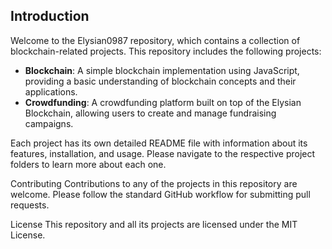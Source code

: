 ## Introduction

Welcome to the Elysian0987 repository, which contains a collection of blockchain-related projects. This repository includes the following projects:

- **Blockchain**: A simple blockchain implementation using JavaScript, providing a basic understanding of blockchain concepts and their applications.
- **Crowdfunding**: A crowdfunding platform built on top of the Elysian Blockchain, allowing users to create and manage fundraising campaigns.

Each project has its own detailed README file with information about its features, installation, and usage. Please navigate to the respective project folders to learn more about each one.

Contributing
Contributions to any of the projects in this repository are welcome. Please follow the standard GitHub workflow for submitting pull requests.

License
This repository and all its projects are licensed under the MIT License.
